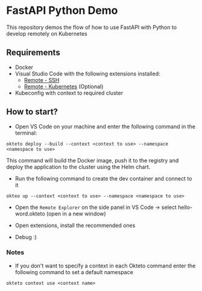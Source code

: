 # FastAPI Python Demo

This repository demos the flow of how to use FastAPI with Python to develop remotely on Kubernetes

## Requirements
* Docker
* Visual Studio Code with the following extensions installed:
  * [Remote - SSH](https://marketplace.visualstudio.com/items?itemName=ms-vscode-remote.remote-ssh)
  * [Remote - Kubernetes](https://marketplace.visualstudio.com/items?itemName=okteto.remote-kubernetes) (Optional)
* Kubeconfig with context to required cluster

## How to start?

* Open VS Code on your machine and enter the following command in the terminal:
```shell
okteto deploy --build --context <context to use> --namespace <namespace to use>
```
This command will build the Docker image, push it to the registry and deploy the application to the cluster using the Helm chart.

*  Run the following command to create the dev container and connect to it
```shell
okteo up --context <context to use> --namespace <namespace to use>
```

* Open the `Remote Explorer` on the side panel in VS Code -> select hello-word.okteto (open in a new window)

* Open extensions, install the recommended ones

* Debug :)

### Notes
* If you don't want to specify a context in each Okteto command enter the following command to set a default namespace
```shell
okteto context use <context name>
```